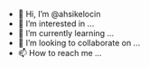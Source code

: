 - 👋 Hi, I’m @ahsikelocin
- 👀 I’m interested in ...
- 🌱 I’m currently learning ...
- 💞️ I’m looking to collaborate on ...
- 📫 How to reach me ...

<!---
ahsikelocin/ahsikelocin is a ✨ special ✨ repository because its `README.md` (this file) appears on your GitHub profile.
You can click the Preview link to take a look at your changes.
--->
